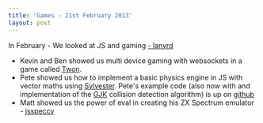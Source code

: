 ```yaml
---
title: 'Games - 21st February 2013'
layout: post
---
```


In February - We looked at JS and gaming [- lanyrd](http://lanyrd.com/2013/jsoxford/)

* Kevin and Ben showed us multi device gaming with websockets in a game called [Twon](https://github.com/skinofstars/Twon).
* Pete showed us how to implement a basic physics engine in JS with vector maths using [Sylvester](http://sylvester.jcoglan.com/).  Pete's example code (also now with and implementation of the [GJK](http://physics2d.com/content/gjk-algorithm) collision detection algorithm) is up on [github](https://github.com/peterjwest/game_physics)
* Matt showed us the power of eval in creating his ZX Spectrum emulator - [jsspeccy](http://matt.west.co.tt/spectrum/jsspeccy/)
